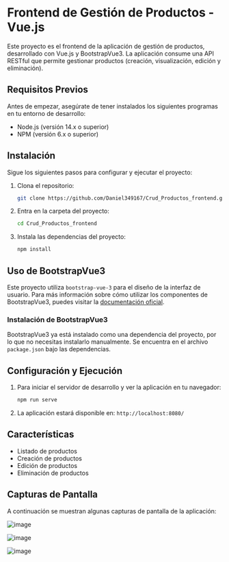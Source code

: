 
# Frontend de Gestión de Productos - Vue.js

Este proyecto es el frontend de la aplicación de gestión de productos, desarrollado con Vue.js y BootstrapVue3. La aplicación consume una API RESTful que permite gestionar productos (creación, visualización, edición y eliminación).

## Requisitos Previos

Antes de empezar, asegúrate de tener instalados los siguientes programas en tu entorno de desarrollo:

- Node.js (versión 14.x o superior)
- NPM (versión 6.x o superior)

## Instalación

Sigue los siguientes pasos para configurar y ejecutar el proyecto:

1. Clona el repositorio:

   ```bash
   git clone https://github.com/Daniel349167/Crud_Productos_frontend.git
   ```

2. Entra en la carpeta del proyecto:

   ```bash
   cd Crud_Productos_frontend
   ```

3. Instala las dependencias del proyecto:

   ```bash
   npm install
   ```

## Uso de BootstrapVue3

Este proyecto utiliza `bootstrap-vue-3` para el diseño de la interfaz de usuario. Para más información sobre cómo utilizar los componentes de BootstrapVue3, puedes visitar la [documentación oficial](https://bootstrap-vue.org/).

### Instalación de BootstrapVue3

BootstrapVue3 ya está instalado como una dependencia del proyecto, por lo que no necesitas instalarlo manualmente. Se encuentra en el archivo `package.json` bajo las dependencias.

## Configuración y Ejecución

1. Para iniciar el servidor de desarrollo y ver la aplicación en tu navegador:

   ```bash
   npm run serve
   ```

2. La aplicación estará disponible en: `http://localhost:8080/`

## Características

- Listado de productos
- Creación de productos
- Edición de productos
- Eliminación de productos

## Capturas de Pantalla

A continuación se muestran algunas capturas de pantalla de la aplicación:

![image](https://github.com/user-attachments/assets/cb2b2d1d-aded-444f-a453-93e0311009d4)

![image](https://github.com/user-attachments/assets/c211b0c6-ac33-47bc-8fd2-833dc908d0e9)

![image](https://github.com/user-attachments/assets/58957216-ff8c-49bf-8fbe-bb2980333575)


